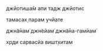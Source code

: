 джйотиша̄м апи тадж джйотис

тамасах̣ парам учйате

джн̃а̄нам̇ джн̃ейам̇ джн̃а̄на-гамйам̇

хр̣ди сарвасйа вишт̣хитам